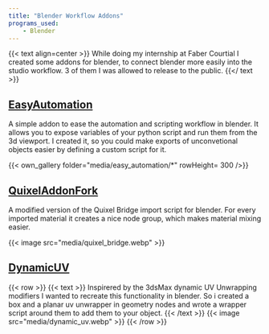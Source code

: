 ```yaml
---
title: "Blender Workflow Addons"
programs_used:
    - Blender
---
```


{{< text align=center >}}
While doing my internship at Faber Courtial I created some addons for blender, to connect blender more easily into the studio workflow.
3 of them I was allowed to release to the public.
{{</ text >}}

## [EasyAutomation](https://github.com/FScociety/EasyAutomation)

A simple addon to ease the automation and scripting workflow in blender.
It allows you to expose variables of your python script and run them from the 3d viewport.
I created it, so you could make exports of unconvetional objects easier by defining a custom script for it.

{{< own_gallery folder="media/easy_automation/*" rowHeight= 300 />}}

## [QuixelAddonFork](https://github.com/FScociety/Blender-Quixel-Bridge)

A modified version of the Quixel Bridge import script for blender. For every imported material it creates a nice node group, which makes material mixing easier.

{{< image src="media/quixel_bridge.webp" >}}

## [DynamicUV](https://github.com/FScociety/Dynamic-UV)

{{< row >}}
    {{< text >}}
Inspirered by the 3dsMax dynamic UV Unwrapping modifiers I wanted to recreate this functionality in blender.
So i created a box and a planar uv unwrapper in geometry nodes and wrote a wrapper script around them to add them to your object.
    {{< /text >}}
    {{< image src="media/dynamic_uv.webp" >}}
{{< /row >}}
